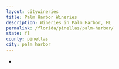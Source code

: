 ```yaml
---
layout: citywineries
title: Palm Harbor Wineries
description: Wineries in Palm Harbor, FL
permalink: /florida/pinellas/palm-harbor/
state: fl
county: pinellas
city: palm harbor
---
```

-
